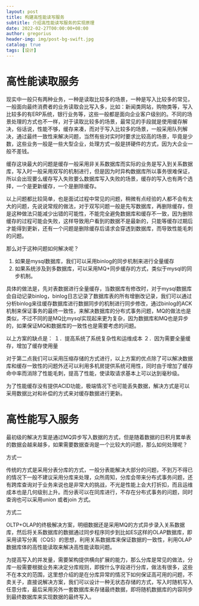 ```yaml
---
layout: post
title: 构建高性能读写服务
subtitle: 介绍高性能读写服务的实现原理
date: 2022-02-27T00:00:00+08:00
author: gregorius
header-img: img/post-bg-swift.jpg
catalog: true
tags: [设计]
---
```


# 高性能读取服务

现实中一般只有两种业务，一种是读取比较多的场景，一种是写入比较多的常见，一般面向最终消费者的业务读取会比写入多，比如：新闻类网站，购物类等，写入比较多的有ERP系统，银行业务等，这些一般都是面向企业客户级别的。不同的场景处理的方式也不一样，对于读取比较多的场景，最常见的手段就是使用缓存解决，俗话说，性能不够，缓存来凑，而对于写入比较多的场景，一般采用队列解决，通过最终一致性来解决问题，当然有些对实时时要求比较高的场景，毕竟是少数，这些业务一般是一些大型企业，处理方式一般是拼硬件的方式，因为大企业一般不差钱。

缓存这块最大的问题是缓存一般采用非关系数据库而实际的业务是写入到关系数据库，写入时一般采用双写的机制进行，但是因为时异构数据库所以事务很难保证，所以会出现要么缓存写入失败要么数据库写入失败的场景，缓存的写入也有两个选择，一个是更新缓存，一个是删除缓存。

以上问题都比较简单，也是面试过程中常见的问题，稍微有点经验的人都不会有太大的问题，先说说常规的做法，对于双写问题一般是先写数据库，再删除缓存，但是这种做法只能减少出错的可能性，不能完全避免数据库和缓存不一致，因为删除缓存的过程可能会失败，这样导致用户看到的数据不是最新的，只能等缓存过期后才能得到更新，还有一个问题是删除缓存后请求会穿透到数据库，而导致性能毛刺的问题。

那么对于这种问题如何解决呢？

1. 如果是mysql数据库，我们可以采用binlog的同步机制来进行全量缓存
2. 如果系统涉及到多数据库，可以采用MQ+同步缓存的方式，类似于mysql的同步机制。
   
具体的做法是，先对表数据进行全量缓存，当数据库有修改时，对于mysql数据库会自动记录binlog，binlog日志记录了数据库表的所有增删改记录，我们可以通过分析binlog来往缓存数据库进行数据同步的机制进行同步修改，通过binlog的ACK机制来保证事务的最终一致性，来解决数据库的分布式事务问题，MQ的做法也是类似，不过不同的是MQ比mysql实现起来更为复杂，因为数据库和MQ也是异步的，如果保证MQ和数据库的一致性也是需要考虑的问题。

以上方案的缺点是：
１．提高系统了系统复杂性和运维成本
２．因为需要全量缓存，增加了缓存使用量

对于第二点我们可以采用压缩存储的方式进行，以上方案的优点除了可以解决数据库和缓存一致性的问题外还可以利用多机房提供系统可用性，同时由于增加了缓存命中率而消除了性能毛刺，提高了性能，使读取请求基本上可以达到毫秒级。

为了性能缓存没有提供ACID功能，极端情况下也可能丢失数据，解决方式是可以采用数据比对和补偿的方式来对缓存数据进行更新。

# 高性能写入服务

最初级的解决方案是通过MQ异步写入数据的方式，但是随着数据的日积月累单表的数据会越来越多，如果需要数据查询是一个比较大的问题，那么如何处理呢？

方式一

传统的方式是采用分表分库的方式，一般分表能解决大部分的问题，不到万不得已的情况下一般不建议采用分库来处理，众所周知，分库会带来分布式事务问题，还有跨库查询对于业务来说也是非常大的挑战，不光是性能上会大打折扣，而且运维成本也是几何级别上升。而分表可以在同库进行，不存在分布式事务的问题，同时查询也可以采用union 或者join 方式。

方式二

OLTP+OLAP的终极解决方案，明细数据还是采用MQ的方式异步录入关系数据库，然后将关系数据库的数据通过同步程序同步到比如ES这样的OLAP数据库，即采用读写分离（CQS）的思想，利用关系数据库来保证数据的一致性，利用OLAP数据库体的高性能读取来解决高性能读取问题。

为提高写入的并发量，需要架构提供横向扩展的能力，那么分库是常见的做法，分库一般需要根据业务来决定分库规则，即按什么字段进行分库，做法有很多，这些不在本文的范围，这里想介绍的是在分库异常的情况下如何保证高可用的问题，不卖关子，直接说解决方案，我们可以设计一种无状态存储的方式，写入时随机写入任意分库，最后采用另外一套数据库来存储最终数据，即将随机数据库的内容同步到最终数据库来实现数据的最终写入。

